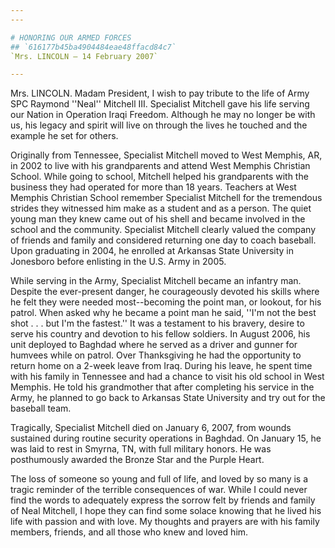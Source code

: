 ```yaml
---
---

# HONORING OUR ARMED FORCES
## `616177b45ba4904484eae48ffacd84c7`
`Mrs. LINCOLN — 14 February 2007`

---
```



Mrs. LINCOLN. Madam President, I wish to pay tribute to the life of 
Army SPC Raymond ''Neal'' Mitchell III. Specialist Mitchell gave his 
life serving our Nation in Operation Iraqi Freedom. Although he may no 
longer be with us, his legacy and spirit will live on through the lives 
he touched and the example he set for others.

Originally from Tennessee, Specialist Mitchell moved to West Memphis, 
AR, in 2002 to live with his grandparents and attend West Memphis 
Christian School. While going to school, Mitchell helped his 
grandparents with the business they had operated for more than 18 
years. Teachers at West Memphis Christian School remember Specialist 
Mitchell for the tremendous strides they witnessed him make as a 
student and as a person. The quiet young man they knew came out of his 
shell and became involved in the school and the community. Specialist 
Mitchell clearly valued the company of friends and family and 
considered returning one day to coach baseball. Upon graduating in 
2004, he enrolled at Arkansas State University in Jonesboro before 
enlisting in the U.S. Army in 2005.

While serving in the Army, Specialist Mitchell became an infantry 
man. Despite the ever-present danger, he courageously devoted his 
skills where he felt they were needed most--becoming the point man, or 
lookout, for his patrol. When asked why he became a point man he said, 
''I'm not the best shot . . . but I'm the fastest.'' It was a testament 
to his bravery, desire to serve his country and devotion to his fellow 
soldiers. In August 2006, his unit deployed to Baghdad where he served 
as a driver and gunner for humvees while on patrol. Over Thanksgiving 
he had the opportunity to return home on a 2-week leave from Iraq. 
During his leave, he spent time with his family in Tennessee and had a 
chance to visit his old school in West Memphis. He told his grandmother 
that after completing his service in the Army, he planned to go back to 
Arkansas State University and try out for the baseball team.

Tragically, Specialist Mitchell died on January 6, 2007, from wounds 
sustained during routine security operations in Baghdad. On January 15, 
he was laid to rest in Smyrna, TN, with full military honors. He was 
posthumously awarded the Bronze Star and the Purple Heart.

The loss of someone so young and full of life, and loved by so many 
is a tragic reminder of the terrible consequences of war. While I could 
never find the words to adequately express the sorrow felt by friends 
and family of Neal Mitchell, I hope they can find some solace knowing 
that he lived his life with passion and with love. My thoughts and 
prayers are with his family members, friends, and all those who knew 
and loved him.
